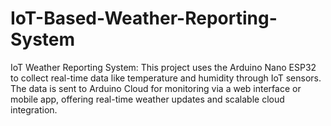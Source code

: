 # IoT-Based-Weather-Reporting-System
IoT Weather Reporting System: This project uses the Arduino Nano ESP32 to collect real-time data like temperature and humidity through IoT sensors. The data is sent to Arduino Cloud for monitoring via a web interface or mobile app, offering real-time weather updates and scalable cloud integration.
